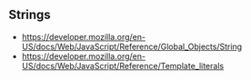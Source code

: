 ## Strings

- https://developer.mozilla.org/en-US/docs/Web/JavaScript/Reference/Global_Objects/String
- https://developer.mozilla.org/en-US/docs/Web/JavaScript/Reference/Template_literals
